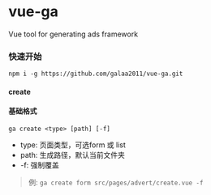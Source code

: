 # vue-ga
Vue tool for generating ads framework

### 快速开始
`npm i -g https://github.com/galaa2011/vue-ga.git`

#### create
#### 基础格式
`ga create <type> [path] [-f]`

- type: 页面类型，可选form 或 list
- path: 生成路径，默认当前文件夹
- -f: 强制覆盖

> 例: `ga create form src/pages/advert/create.vue -f`
